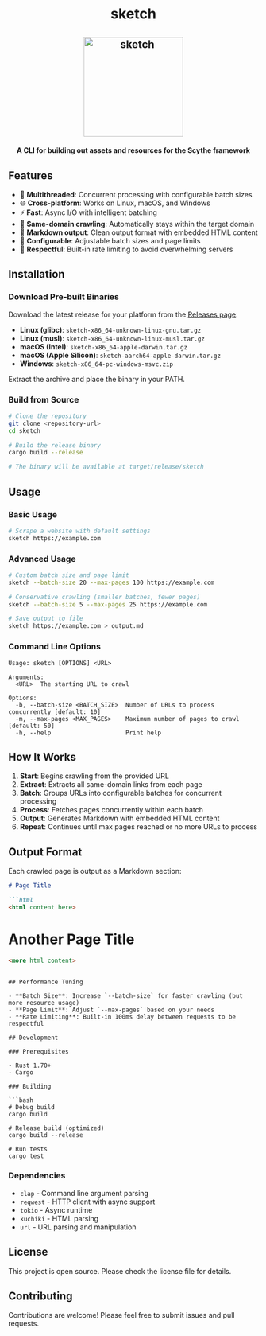 <h1 align="center">sketch</h1>

<h2 align="center">
  <img src="./assets/sktch-logo.png" width="200" alt="sketch" width="200px">
  <br>
</h2>

<h4 align="center">A CLI for building out assets and resources for the Scythe framework</h4>

## Features

- 🚀 **Multithreaded**: Concurrent processing with configurable batch sizes
- 🌐 **Cross-platform**: Works on Linux, macOS, and Windows
- ⚡ **Fast**: Async I/O with intelligent batching
- 🎯 **Same-domain crawling**: Automatically stays within the target domain
- 📝 **Markdown output**: Clean output format with embedded HTML content
- 🔧 **Configurable**: Adjustable batch sizes and page limits
- 🤝 **Respectful**: Built-in rate limiting to avoid overwhelming servers

## Installation

### Download Pre-built Binaries

Download the latest release for your platform from the [Releases page](../../releases):

- **Linux (glibc)**: `sketch-x86_64-unknown-linux-gnu.tar.gz`
- **Linux (musl)**: `sketch-x86_64-unknown-linux-musl.tar.gz`
- **macOS (Intel)**: `sketch-x86_64-apple-darwin.tar.gz`
- **macOS (Apple Silicon)**: `sketch-aarch64-apple-darwin.tar.gz`
- **Windows**: `sketch-x86_64-pc-windows-msvc.zip`

Extract the archive and place the binary in your PATH.

### Build from Source

```bash
# Clone the repository
git clone <repository-url>
cd sketch

# Build the release binary
cargo build --release

# The binary will be available at target/release/sketch
```

## Usage

### Basic Usage

```bash
# Scrape a website with default settings
sketch https://example.com
```

### Advanced Usage

```bash
# Custom batch size and page limit
sketch --batch-size 20 --max-pages 100 https://example.com

# Conservative crawling (smaller batches, fewer pages)
sketch --batch-size 5 --max-pages 25 https://example.com

# Save output to file
sketch https://example.com > output.md
```

### Command Line Options

```
Usage: sketch [OPTIONS] <URL>

Arguments:
  <URL>  The starting URL to crawl

Options:
  -b, --batch-size <BATCH_SIZE>  Number of URLs to process concurrently [default: 10]
  -m, --max-pages <MAX_PAGES>    Maximum number of pages to crawl [default: 50]
  -h, --help                     Print help
```

## How It Works

1. **Start**: Begins crawling from the provided URL
2. **Extract**: Extracts all same-domain links from each page
3. **Batch**: Groups URLs into configurable batches for concurrent processing
4. **Process**: Fetches pages concurrently within each batch
5. **Output**: Generates Markdown with embedded HTML content
6. **Repeat**: Continues until max pages reached or no more URLs to process

## Output Format

Each crawled page is output as a Markdown section:

```markdown
# Page Title

```html
<html content here>
```

# Another Page Title

```html
<more html content>
```
```

## Performance Tuning

- **Batch Size**: Increase `--batch-size` for faster crawling (but more resource usage)
- **Page Limit**: Adjust `--max-pages` based on your needs
- **Rate Limiting**: Built-in 100ms delay between requests to be respectful

## Development

### Prerequisites

- Rust 1.70+
- Cargo

### Building

```bash
# Debug build
cargo build

# Release build (optimized)
cargo build --release

# Run tests
cargo test
```

### Dependencies

- `clap` - Command line argument parsing
- `reqwest` - HTTP client with async support
- `tokio` - Async runtime
- `kuchiki` - HTML parsing
- `url` - URL parsing and manipulation

## License

This project is open source. Please check the license file for details.

## Contributing

Contributions are welcome! Please feel free to submit issues and pull requests.
